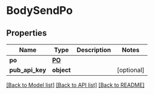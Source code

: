 # BodySendPo

## Properties
Name | Type | Description | Notes
------------ | ------------- | ------------- | -------------
**po** | [**PO**](PO.md) |  | 
**pub_api_key** | **object** |  | [optional] 

[[Back to Model list]](../README.md#documentation-for-models) [[Back to API list]](../README.md#documentation-for-api-endpoints) [[Back to README]](../README.md)


